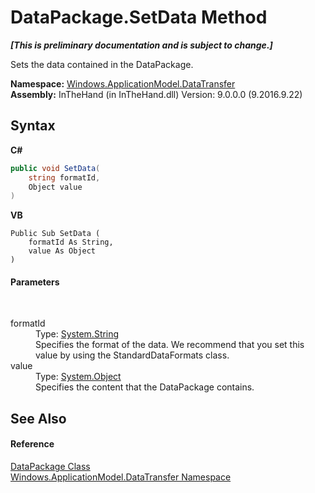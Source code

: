 # DataPackage.SetData Method 
 _**\[This is preliminary documentation and is subject to change.\]**_

Sets the data contained in the DataPackage.

**Namespace:**&nbsp;<a href="N_Windows_ApplicationModel_DataTransfer">Windows.ApplicationModel.DataTransfer</a><br />**Assembly:**&nbsp;InTheHand (in InTheHand.dll) Version: 9.0.0.0 (9.2016.9.22)

## Syntax

**C#**<br />
``` C#
public void SetData(
	string formatId,
	Object value
)
```

**VB**<br />
``` VB
Public Sub SetData ( 
	formatId As String,
	value As Object
)
```


#### Parameters
&nbsp;<dl><dt>formatId</dt><dd>Type: <a href="http://msdn2.microsoft.com/en-us/library/s1wwdcbf" target="_blank">System.String</a><br />Specifies the format of the data. We recommend that you set this value by using the StandardDataFormats class.</dd><dt>value</dt><dd>Type: <a href="http://msdn2.microsoft.com/en-us/library/e5kfa45b" target="_blank">System.Object</a><br />Specifies the content that the DataPackage contains.</dd></dl>

## See Also


#### Reference
<a href="T_Windows_ApplicationModel_DataTransfer_DataPackage">DataPackage Class</a><br /><a href="N_Windows_ApplicationModel_DataTransfer">Windows.ApplicationModel.DataTransfer Namespace</a><br />